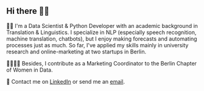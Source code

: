 ## Hi there 👋🏼

👩‍💻 I'm a Data Scientist & Python Developer with an academic background in Translation & Linguistics. I specialize in NLP (especially speech recognition, machine translation, chatbots), but I enjoy making forecasts and automating processes just as much. So far, I've applied my skills mainly in university research and online-marketing at two startups in Berlin.

👩‍👩‍👧‍👧 Besides, I contribute as a Marketing Coordinator to the Berlin Chapter of Women in Data.

📨 Contact me on [LinkedIn](https://www.linkedin.com/in/lorena-ciutacu/) or send me an [email](mailto:contact@lorenaciutacu.com).
